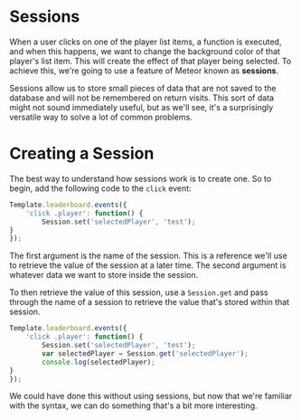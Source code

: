 # Sessions

When a user clicks on one of the player list items, a function is executed, and when this happens, we want to change the background color of that player's list item. This will create the effect of that player being selected. To achieve this, we're going to use a feature of Meteor known as **sessions**. 

Sessions allow us to store small pieces of data that are not saved to the database and will not be remembered on return visits. This sort of data might not sound immediately useful, but as we'll see, it's a surprisingly versatile way to solve a lot of common problems.

# Creating a Session

The best way to understand how sessions work is to create one. So to begin, add the following code to the `click` event:

```js
Template.leaderboard.events({
	'click .player': function() {
		Session.set('selectedPlayer', 'test');
}
});
```

The first argument is the name of the session. This is a reference we'll use to retrieve the value of the session at a later time. The second argument is whatever data we want to store inside the session.

To then retrieve the value of this session, use a `Session.get` and pass through the name of a session to retrieve the value that's stored within that session.

```js
Template.leaderboard.events({
	'click .player': function() {
		Session.set('selectedPlayer', 'test');
		var selectedPlayer = Session.get('selectedPlayer');
		console.log(selectedPlayer);
}
});
```

We could have done this without using sessions, but now that we're familiar with the syntax, we can do something that's a bit more interesting.